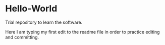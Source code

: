 # Hello-World
Trial repository to learn the software.

Here I am typing my first edit to the readme file in order to practice editing and committing.  
